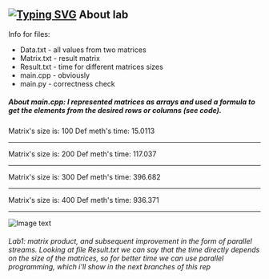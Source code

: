 [![Typing SVG](https://readme-typing-svg.herokuapp.com?color=%2336BCF7&lines=Lab+1)](https://git.io/typing-svg)
About lab
------------
Info for files:
-  Data.txt              - all values from two matrices
- Matrix.txt           - result matrix
-  Result.txt           - time for different matrices sizes
-  main.cpp             - obviously
-  main.py              - correctness check

##### About main.cpp: I represented matrices as arrays and used a formula to get the elements from the desired rows or columns (see code).
Matrix's size is: 100
Def meth's time: 15.0113
_______________________________
Matrix's size is: 200
Def meth's time: 117.037
_______________________________
Matrix's size is: 300
Def meth's time: 396.682
_______________________________
Matrix's size is: 400
Def meth's time: 936.371
_______________________________ 
![Image text](https://github.com/YoniqueeZyzzFan/parallel_programm-labs-/blob/master/parallel_programm-labs-/raw/master/graph.png)

###### Lab1: matrix product, and subsequent improvement in the form of parallel streams. Looking at file Result.txt we can say that the time directly depends on the size of the matrices, so for better time we can use parallel programming, which i'll show in the next branches of this rep
